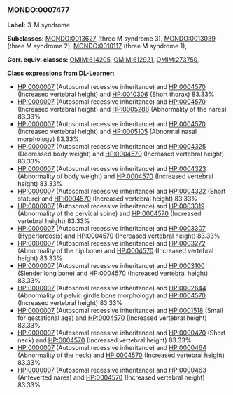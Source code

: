 
### [MONDO:0007477](http://purl.obolibrary.org/obo/MONDO_0007477)
**Label:** 3-M syndrome

**Subclasses:** [MONDO:0013627](http://purl.obolibrary.org/obo/MONDO_0013627) (three M syndrome 3), [MONDO:0013039](http://purl.obolibrary.org/obo/MONDO_0013039) (three M syndrome 2), [MONDO:0010117](http://purl.obolibrary.org/obo/MONDO_0010117) (three M syndrome 1), 

**Corr. equiv. classes:** [OMIM:614205](http://purl.obolibrary.org/obo/OMIM_614205), [OMIM:612921](http://purl.obolibrary.org/obo/OMIM_612921), [OMIM:273750](http://purl.obolibrary.org/obo/OMIM_273750), 

**Class expressions from DL-Learner:**

- [HP:0000007](http://purl.obolibrary.org/obo/HP_0000007) (Autosomal recessive inheritance) and [HP:0004570](http://purl.obolibrary.org/obo/HP_0004570) (Increased vertebral height) and [HP:0010306](http://purl.obolibrary.org/obo/HP_0010306) (Short thorax) 83.33%
- [HP:0000007](http://purl.obolibrary.org/obo/HP_0000007) (Autosomal recessive inheritance) and [HP:0004570](http://purl.obolibrary.org/obo/HP_0004570) (Increased vertebral height) and [HP:0005288](http://purl.obolibrary.org/obo/HP_0005288) (Abnormality of the nares) 83.33%
- [HP:0000007](http://purl.obolibrary.org/obo/HP_0000007) (Autosomal recessive inheritance) and [HP:0004570](http://purl.obolibrary.org/obo/HP_0004570) (Increased vertebral height) and [HP:0005105](http://purl.obolibrary.org/obo/HP_0005105) (Abnormal nasal morphology) 83.33%
- [HP:0000007](http://purl.obolibrary.org/obo/HP_0000007) (Autosomal recessive inheritance) and [HP:0004325](http://purl.obolibrary.org/obo/HP_0004325) (Decreased body weight) and [HP:0004570](http://purl.obolibrary.org/obo/HP_0004570) (Increased vertebral height) 83.33%
- [HP:0000007](http://purl.obolibrary.org/obo/HP_0000007) (Autosomal recessive inheritance) and [HP:0004323](http://purl.obolibrary.org/obo/HP_0004323) (Abnormality of body weight) and [HP:0004570](http://purl.obolibrary.org/obo/HP_0004570) (Increased vertebral height) 83.33%
- [HP:0000007](http://purl.obolibrary.org/obo/HP_0000007) (Autosomal recessive inheritance) and [HP:0004322](http://purl.obolibrary.org/obo/HP_0004322) (Short stature) and [HP:0004570](http://purl.obolibrary.org/obo/HP_0004570) (Increased vertebral height) 83.33%
- [HP:0000007](http://purl.obolibrary.org/obo/HP_0000007) (Autosomal recessive inheritance) and [HP:0003319](http://purl.obolibrary.org/obo/HP_0003319) (Abnormality of the cervical spine) and [HP:0004570](http://purl.obolibrary.org/obo/HP_0004570) (Increased vertebral height) 83.33%
- [HP:0000007](http://purl.obolibrary.org/obo/HP_0000007) (Autosomal recessive inheritance) and [HP:0003307](http://purl.obolibrary.org/obo/HP_0003307) (Hyperlordosis) and [HP:0004570](http://purl.obolibrary.org/obo/HP_0004570) (Increased vertebral height) 83.33%
- [HP:0000007](http://purl.obolibrary.org/obo/HP_0000007) (Autosomal recessive inheritance) and [HP:0003272](http://purl.obolibrary.org/obo/HP_0003272) (Abnormality of the hip bone) and [HP:0004570](http://purl.obolibrary.org/obo/HP_0004570) (Increased vertebral height) 83.33%
- [HP:0000007](http://purl.obolibrary.org/obo/HP_0000007) (Autosomal recessive inheritance) and [HP:0003100](http://purl.obolibrary.org/obo/HP_0003100) (Slender long bone) and [HP:0004570](http://purl.obolibrary.org/obo/HP_0004570) (Increased vertebral height) 83.33%
- [HP:0000007](http://purl.obolibrary.org/obo/HP_0000007) (Autosomal recessive inheritance) and [HP:0002644](http://purl.obolibrary.org/obo/HP_0002644) (Abnormality of pelvic girdle bone morphology) and [HP:0004570](http://purl.obolibrary.org/obo/HP_0004570) (Increased vertebral height) 83.33%
- [HP:0000007](http://purl.obolibrary.org/obo/HP_0000007) (Autosomal recessive inheritance) and [HP:0001518](http://purl.obolibrary.org/obo/HP_0001518) (Small for gestational age) and [HP:0004570](http://purl.obolibrary.org/obo/HP_0004570) (Increased vertebral height) 83.33%
- [HP:0000007](http://purl.obolibrary.org/obo/HP_0000007) (Autosomal recessive inheritance) and [HP:0000470](http://purl.obolibrary.org/obo/HP_0000470) (Short neck) and [HP:0004570](http://purl.obolibrary.org/obo/HP_0004570) (Increased vertebral height) 83.33%
- [HP:0000007](http://purl.obolibrary.org/obo/HP_0000007) (Autosomal recessive inheritance) and [HP:0000464](http://purl.obolibrary.org/obo/HP_0000464) (Abnormality of the neck) and [HP:0004570](http://purl.obolibrary.org/obo/HP_0004570) (Increased vertebral height) 83.33%
- [HP:0000007](http://purl.obolibrary.org/obo/HP_0000007) (Autosomal recessive inheritance) and [HP:0000463](http://purl.obolibrary.org/obo/HP_0000463) (Anteverted nares) and [HP:0004570](http://purl.obolibrary.org/obo/HP_0004570) (Increased vertebral height) 83.33%


